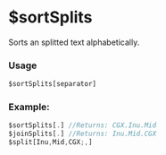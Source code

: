 # $sortSplits
Sorts an splitted text alphabetically.

### Usage
```js
$sortSplits[separator]
```

### Example:
```js
$sortSplits[.] //Returns: CGX.Inu.Mid
$joinSplits[.] //Returns: Inu.Mid.CGX
$split[Inu,Mid,CGX;,]
```
